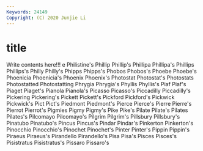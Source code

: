```yaml
---
Keywords: 24149
Copyright: (C) 2020 Junjie Li
---
```


# title

Write contents here!!!
e 
Philistine's 
Phillip 
Phillip's 
Phillipa
Phillipa's 
Phillips 
Phillips's 
Philly 
Philly's 
Phipps 
Phipps's 
Phobos 
Phobos's 
Phoebe
Phoebe's 
Phoenicia 
Phoenicia's 
Phoenix 
Phoenix's 
Photostat 
Photostat's 
Photostats 
Photostatted 
Photostatting
Phrygia 
Phrygia's 
Phyllis 
Phyllis's 
Piaf 
Piaf's 
Piaget 
Piaget's 
Pianola 
Pianola's
Picasso 
Picasso's 
Piccadilly 
Piccadilly's 
Pickering 
Pickering's 
Pickett 
Pickett's 
Pickford 
Pickford's
Pickwick 
Pickwick's 
Pict 
Pict's 
Piedmont 
Piedmont's 
Pierce 
Pierce's 
Pierre 
Pierre's
Pierrot 
Pierrot's 
Pigmies 
Pigmy 
Pigmy's 
Pike 
Pike's 
Pilate 
Pilate's 
Pilates
Pilates's 
Pilcomayo 
Pilcomayo's 
Pilgrim 
Pilgrim's 
Pillsbury 
Pillsbury's 
Pinatubo 
Pinatubo's 
Pincus
Pincus's 
Pindar 
Pindar's 
Pinkerton 
Pinkerton's 
Pinocchio 
Pinocchio's 
Pinochet 
Pinochet's 
Pinter
Pinter's 
Pippin 
Pippin's 
Piraeus 
Piraeus's 
Pirandello 
Pirandello's 
Pisa 
Pisa's 
Pisces
Pisces's 
Pisistratus 
Pisistratus's 
Pissaro 
Pissaro's 
